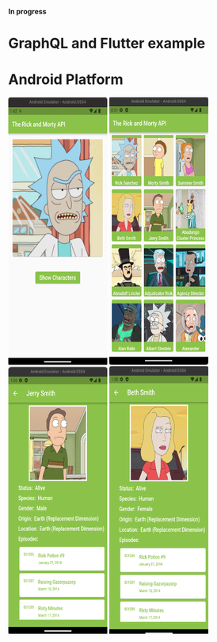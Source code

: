 **In progress**
# GraphQL and Flutter example

# Android Platform

<p align="left">
<img src="https://github.com/CodingFlutter/flutter_graphql/blob/main/assets/pics/pic1.png" width="200" height="540"/> 
<img src="https://github.com/CodingFlutter/flutter_graphql/blob/main/assets/pics/pic2.png" width="200" height="540"/>
<img src="https://github.com/CodingFlutter/flutter_graphql/blob/main/assets/pics/pic3.png" width="200" height="540"/> 
<img src="https://github.com/CodingFlutter/flutter_graphql/blob/main/assets/pics/pic4.png" width="200" height="540"/>
</p>
